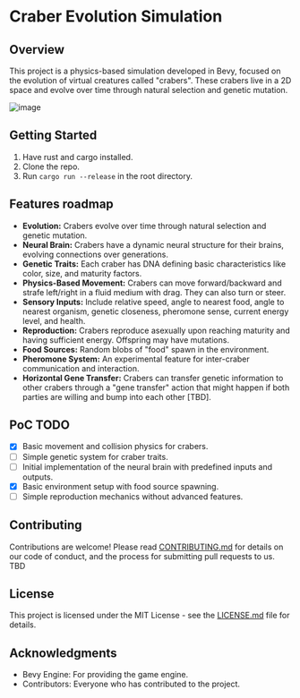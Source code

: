 # Craber Evolution Simulation

## Overview
This project is a physics-based simulation developed in Bevy, focused on the evolution of virtual creatures called "crabers". These crabers live in a 2D space and evolve over time through natural selection and genetic mutation.

![image](https://github.com/ashirviskas/crabers/assets/11985242/305bbd40-010a-4609-90fa-cf8abb4da18a)



## Getting Started
1. Have rust and cargo installed.
2. Clone the repo.
3. Run `cargo run --release` in the root directory.

## Features roadmap
- **Evolution:** Crabers evolve over time through natural selection and genetic mutation.
- **Neural Brain:** Crabers have a dynamic neural structure for their brains, evolving connections over generations.
- **Genetic Traits:** Each craber has DNA defining basic characteristics like color, size, and maturity factors.
- **Physics-Based Movement:** Crabers can move forward/backward and strafe left/right in a fluid medium with drag. They can also turn or steer.
- **Sensory Inputs:** Include relative speed, angle to nearest food, angle to nearest organism, genetic closeness, pheromone sense, current energy level, and health.
- **Reproduction:** Crabers reproduce asexually upon reaching maturity and having sufficient energy. Offspring may have mutations.
- **Food Sources:** Random blobs of "food" spawn in the environment.
- **Pheromone System:** An experimental feature for inter-craber communication and interaction.
- **Horizontal Gene Transfer:** Crabers can transfer genetic information to other crabers through a "gene transfer" action that might happen if both parties are willing and bump into each other [TBD].

## PoC TODO
- [x] Basic movement and collision physics for crabers.
- [ ] Simple genetic system for craber traits.
- [ ] Initial implementation of the neural brain with predefined inputs and outputs.
- [x] Basic environment setup with food source spawning.
- [ ] Simple reproduction mechanics without advanced features.

## Contributing
Contributions are welcome! Please read [CONTRIBUTING.md](./CONTRIBUTING.md) for details on our code of conduct, and the process for submitting pull requests to us. TBD

## License
This project is licensed under the MIT License - see the [LICENSE.md](LICENSE.md) file for details.

## Acknowledgments
- Bevy Engine: For providing the game engine.
- Contributors: Everyone who has contributed to the project.
